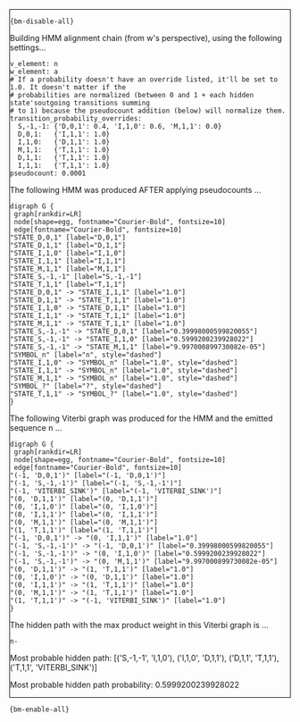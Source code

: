 <div style="border:1px solid black;">

`{bm-disable-all}`

Building HMM alignment chain (from w's perspective), using the following settings...

```
v_element: n
w_element: a
# If a probability doesn't have an override listed, it'll be set to 1.0. It doesn't matter if the
# probabilities are normalized (between 0 and 1 + each hidden state'soutgoing transitions summing
# to 1) because the pseudocount addition (below) will normalize them.
transition_probability_overrides:
  S,-1,-1: {'D,0,1': 0.4, 'I,1,0': 0.6, 'M,1,1': 0.0}
  D,0,1:   {'I,1,1': 1.0}
  I,1,0:   {'D,1,1': 1.0}
  M,1,1:   {'T,1,1': 1.0}
  D,1,1:   {'T,1,1': 1.0}
  I,1,1:   {'T,1,1': 1.0}
pseudocount: 0.0001

```

The following HMM was produced AFTER applying pseudocounts ...

```{dot}
digraph G {
 graph[rankdir=LR]
 node[shape=egg, fontname="Courier-Bold", fontsize=10]
 edge[fontname="Courier-Bold", fontsize=10]
"STATE_D,0,1" [label="D,0,1"]
"STATE_D,1,1" [label="D,1,1"]
"STATE_I,1,0" [label="I,1,0"]
"STATE_I,1,1" [label="I,1,1"]
"STATE_M,1,1" [label="M,1,1"]
"STATE_S,-1,-1" [label="S,-1,-1"]
"STATE_T,1,1" [label="T,1,1"]
"STATE_D,0,1" -> "STATE_I,1,1" [label="1.0"]
"STATE_D,1,1" -> "STATE_T,1,1" [label="1.0"]
"STATE_I,1,0" -> "STATE_D,1,1" [label="1.0"]
"STATE_I,1,1" -> "STATE_T,1,1" [label="1.0"]
"STATE_M,1,1" -> "STATE_T,1,1" [label="1.0"]
"STATE_S,-1,-1" -> "STATE_D,0,1" [label="0.39998000599820055"]
"STATE_S,-1,-1" -> "STATE_I,1,0" [label="0.5999200239928022"]
"STATE_S,-1,-1" -> "STATE_M,1,1" [label="9.997000899730082e-05"]
"SYMBOL_n" [label="n", style="dashed"]
"STATE_I,1,0" -> "SYMBOL_n" [label="1.0", style="dashed"]
"STATE_I,1,1" -> "SYMBOL_n" [label="1.0", style="dashed"]
"STATE_M,1,1" -> "SYMBOL_n" [label="1.0", style="dashed"]
"SYMBOL_?" [label="?", style="dashed"]
"STATE_T,1,1" -> "SYMBOL_?" [label="1.0", style="dashed"]
}
```

The following Viterbi graph was produced for the HMM and the emitted sequence n ...

```{dot}
digraph G {
 graph[rankdir=LR]
 node[shape=egg, fontname="Courier-Bold", fontsize=10]
 edge[fontname="Courier-Bold", fontsize=10]
"(-1, 'D,0,1')" [label="(-1, 'D,0,1')"]
"(-1, 'S,-1,-1')" [label="(-1, 'S,-1,-1')"]
"(-1, 'VITERBI_SINK')" [label="(-1, 'VITERBI_SINK')"]
"(0, 'D,1,1')" [label="(0, 'D,1,1')"]
"(0, 'I,1,0')" [label="(0, 'I,1,0')"]
"(0, 'I,1,1')" [label="(0, 'I,1,1')"]
"(0, 'M,1,1')" [label="(0, 'M,1,1')"]
"(1, 'T,1,1')" [label="(1, 'T,1,1')"]
"(-1, 'D,0,1')" -> "(0, 'I,1,1')" [label="1.0"]
"(-1, 'S,-1,-1')" -> "(-1, 'D,0,1')" [label="0.39998000599820055"]
"(-1, 'S,-1,-1')" -> "(0, 'I,1,0')" [label="0.5999200239928022"]
"(-1, 'S,-1,-1')" -> "(0, 'M,1,1')" [label="9.997000899730082e-05"]
"(0, 'D,1,1')" -> "(1, 'T,1,1')" [label="1.0"]
"(0, 'I,1,0')" -> "(0, 'D,1,1')" [label="1.0"]
"(0, 'I,1,1')" -> "(1, 'T,1,1')" [label="1.0"]
"(0, 'M,1,1')" -> "(1, 'T,1,1')" [label="1.0"]
"(1, 'T,1,1')" -> "(-1, 'VITERBI_SINK')" [label="1.0"]
}
```


The hidden path with the max product weight in this Viterbi graph is ...

```
n-
```

Most probable hidden path: [('S,-1,-1', 'I,1,0'), ('I,1,0', 'D,1,1'), ('D,1,1', 'T,1,1'), ('T,1,1', 'VITERBI_SINK')]

Most probable hidden path probability: 0.5999200239928022
</div>

`{bm-enable-all}`

